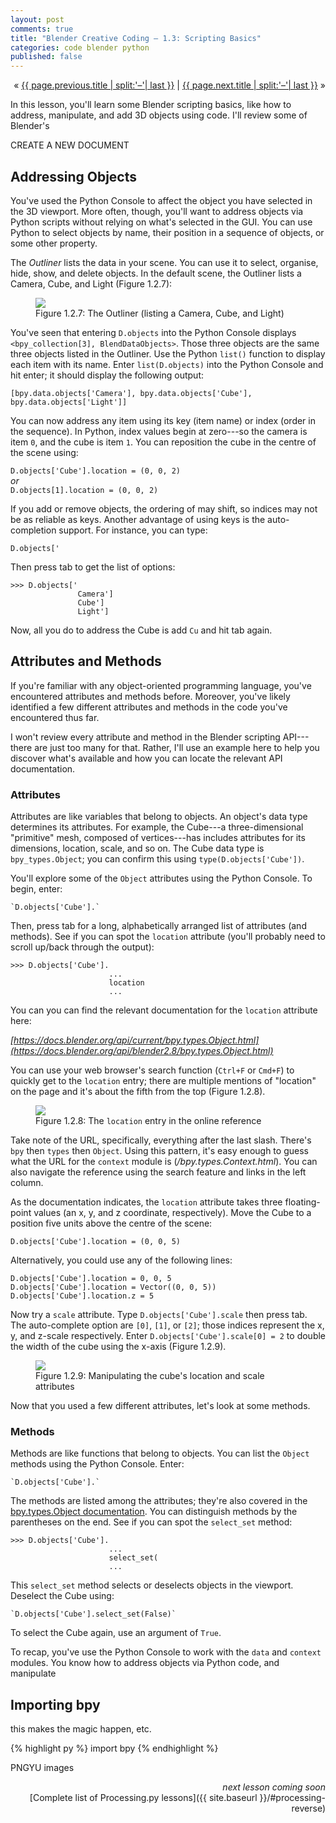 ```yaml
---
layout: post
comments: true
title: "Blender Creative Coding – 1.3: Scripting Basics"
categories: code blender python
published: false
---
```


<p markdown="1" style="text-align:right">
&laquo; <a href="{{ page.previous.url }}">{{ page.previous.title | split:'–'| last }}</a> |
<a href="{{ page.next.url }}">{{ page.next.title | split:'–'| last }}</a> &raquo;<br />
</p>

In this lesson, you'll learn some Blender scripting basics, like how to address, manipulate, and add 3D objects using code. I'll review some of Blender's  


CREATE A NEW DOCUMENT

## Addressing Objects

You've used the Python Console to affect the object you have selected in the 3D viewport. More often, though, you'll want to address objects via Python scripts without relying on what's selected in the GUI. You can use Python to select objects by name, their position in a sequence of objects, or some other property.

The *Outliner* lists the data in your scene. You can use it to select, organise, hide, show, and delete objects. In the default scene, the Outliner lists a Camera, Cube, and Light (Figure 1.2.7):

<figure>
  <img src="{{ site.url }}/img/bcc01/addressing-objects-outliner.png" class="fullwidth" />
  <figcaption>Figure 1.2.7: The Outliner (listing a Camera, Cube, and Light)</figcaption>
</figure>

You've seen that entering `D.objects` into the Python Console displays `<bpy_collection[3], BlendDataObjects>`. Those three objects are the same three objects listed in the Outliner. Use the Python `list()` function to display each item with its name. Enter `list(D.objects)` into the Python Console and hit enter; it should display the following output:

```
[bpy.data.objects['Camera'], bpy.data.objects['Cube'], bpy.data.objects['Light']]
```

You can now address any item using its key (item name) or index (order in the sequence). In Python, index values begin at zero---so the camera is item `0`, and the cube is item `1`. You can reposition the cube in the centre of the scene using:

`D.objects['Cube'].location = (0, 0, 2)`  
*or*  
`D.objects[1].location = (0, 0, 2)`

If you add or remove objects, the ordering of may shift, so indices may not be as reliable as keys. Another advantage of using keys is the auto-completion support. For instance, you can type:  

```
D.objects['
```

Then press tab to get the list of options:

```
>>> D.objects['
               Camera']
               Cube']
               Light']
```

Now, all you do to address the Cube is add `Cu` and hit tab again.

## Attributes and Methods

If you're familiar with any object-oriented programming language, you've encountered attributes and methods before. Moreover, you've likely identified a few different attributes and methods in the code you've encountered thus far.

I won't review every attribute and method in the Blender scripting API---there are just too many for that. Rather, I'll use an example here to help you discover what's available and how you can locate the relevant API documentation.

### Attributes

Attributes are like variables that belong to objects. An object's data type determines its attributes. For example, the Cube---a three-dimensional "primitive" mesh, composed of vertices---has includes attributes for its dimensions, location, scale, and so on. The Cube data type is `bpy_types.Object`; you can confirm this using `type(D.objects['Cube'])`.

You'll explore some of the `Object` attributes using the Python Console. To begin, enter:

```
`D.objects['Cube'].`
```

Then, press tab for a long, alphabetically arranged list of attributes (and methods). See if you can spot the `location` attribute (you'll probably need to scroll up/back through the output):

```
>>> D.objects['Cube'].
                      ...
                      location
                      ...
```

You can you can find the relevant documentation for the `location` attribute here:

*[https://docs.blender.org/api/current/bpy.types.Object.html](https://docs.blender.org/api/blender2.8/bpy.types.Object.html)*

You can use your web browser's search function (`Ctrl+F` or `Cmd+F`) to quickly get to the `location` entry; there are multiple mentions of "location" on the page and it's about the fifth from the top (Figure 1.2.8).

<figure>
  <img src="{{ site.url }}/img/bcc01/attributes-and-methods-location.png" class="fullwidth" />
  <figcaption>Figure 1.2.8: The <code>location</code> entry in the online reference</figcaption>
</figure>

Take note of the URL, specifically, everything after the last slash. There's `bpy` then `types` then `Object`. Using this pattern, it's easy enough to guess what the URL for the `context` module is (*/bpy.types.Context.html*). You can also navigate the reference using the search feature and links in the left column.

As the documentation indicates, the `location` attribute takes three floating-point values (an x, y, and z coordinate, respectively). Move the Cube to a position five units above the centre of the scene:

```
D.objects['Cube'].location = (0, 0, 5)
```

Alternatively, you could use any of the following lines:

```
D.objects['Cube'].location = 0, 0, 5
D.objects['Cube'].location = Vector((0, 0, 5))
D.objects['Cube'].location.z = 5
```

Now try a `scale` attribute. Type `D.objects['Cube'].scale` then press tab. The auto-complete option are `[0]`, `[1]`, or `[2]`; those indices represent the x, y, and z-scale respectively. Enter `D.objects['Cube'].scale[0] = 2` to double the width of the cube using the x-axis (Figure 1.2.9).

<figure>
  <img src="{{ site.url }}/img/bcc01/attributes-and-methods-location-and-scale.png" class="fullwidth" />
  <figcaption>Figure 1.2.9: Manipulating the cube's location and scale attributes</figcaption>
</figure>

Now that you used a few different attributes, let's look at some methods.

### Methods

Methods are like functions that belong to objects. You can list the `Object` methods using the Python Console. Enter:

```
`D.objects['Cube'].`
```

The methods are listed among the attributes; they're also covered in the [bpy.types.Object documentation](https://docs.blender.org/api/blender2.8/bpy.types.Object.html). You can distinguish methods by the parentheses on the end. See if you can spot the `select_set` method:

```
>>> D.objects['Cube'].
                      ...
                      select_set(
                      ...
```

This `select_set` method selects or deselects objects in the viewport. Deselect the Cube using:

```
`D.objects['Cube'].select_set(False)`
```

To select the Cube again, use an argument of `True`.

To recap, you've use the Python Console to work with the `data` and `context` modules. You know how to address objects via Python code, and manipulate

## Importing bpy

this makes the magic happen, etc.

{% highlight py %}
import bpy
{% endhighlight %}








PNGYU images



<p style="text-align:right" markdown="1">
<em>next lesson coming soon</em><br />
<!--
<a href="{{ page.next.url }}">{{ page.next.title | split:'–'| last }}</a> &raquo;<br />
-->
[Complete list of Processing.py lessons]({{ site.baseurl }}/#processing-reverse)
</p>

